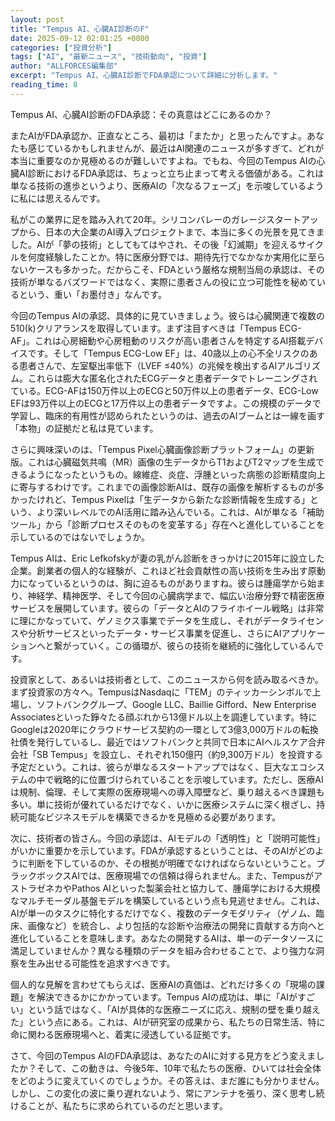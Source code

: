 ```yaml
---
layout: post
title: "Tempus AI、心臓AI診断のF"
date: 2025-09-12 02:01:25 +0000
categories: ["投資分析"]
tags: ["AI", "最新ニュース", "技術動向", "投資"]
author: "ALLFORCES編集部"
excerpt: "Tempus AI、心臓AI診断でFDA承認について詳細に分析します。"
reading_time: 8
---
```


Tempus AI、心臓AI診断のFDA承認：その真意はどこにあるのか？

またAIがFDA承認か、正直なところ、最初は「またか」と思ったんですよ。あなたも感じているかもしれませんが、最近はAI関連のニュースが多すぎて、どれが本当に重要なのか見極めるのが難しいですよね。でもね、今回のTempus AIの心臓AI診断におけるFDA承認は、ちょっと立ち止まって考える価値がある。これは単なる技術の進歩というより、医療AIの「次なるフェーズ」を示唆しているように私には思えるんです。

私がこの業界に足を踏み入れて20年。シリコンバレーのガレージスタートアップから、日本の大企業のAI導入プロジェクトまで、本当に多くの光景を見てきました。AIが「夢の技術」としてもてはやされ、その後「幻滅期」を迎えるサイクルを何度経験したことか。特に医療分野では、期待先行でなかなか実用化に至らないケースも多かった。だからこそ、FDAという厳格な規制当局の承認は、その技術が単なるバズワードではなく、実際に患者さんの役に立つ可能性を秘めているという、重い「お墨付き」なんです。

今回のTempus AIの承認、具体的に見ていきましょう。彼らは心臓関連で複数の510(k)クリアランスを取得しています。まず注目すべきは「Tempus ECG-AF」。これは心房細動や心房粗動のリスクが高い患者さんを特定するAI搭載デバイスです。そして「Tempus ECG-Low EF」は、40歳以上の心不全リスクのある患者さんで、左室駆出率低下（LVEF ≤40%）の兆候を検出するAIアルゴリズム。これらは膨大な匿名化されたECGデータと患者データでトレーニングされている。ECG-AFは150万件以上のECGと50万件以上の患者データ、ECG-Low EFは93万件以上のECGと17万件以上の患者データですよ。この規模のデータで学習し、臨床的有用性が認められたというのは、過去のAIブームとは一線を画す「本物」の証拠だと私は見ています。

さらに興味深いのは、「Tempus Pixel心臓画像診断プラットフォーム」の更新版。これは心臓磁気共鳴（MR）画像の生データからT1およびT2マップを生成できるようになったというもの。線維症、炎症、浮腫といった病態の診断精度向上に寄与するわけです。これまでの画像診断AIは、既存の画像を解析するものが多かったけれど、Tempus Pixelは「生データから新たな診断情報を生成する」という、より深いレベルでのAI活用に踏み込んでいる。これは、AIが単なる「補助ツール」から「診断プロセスそのものを変革する」存在へと進化していることを示しているのではないでしょうか。

Tempus AIは、Eric Lefkofskyが妻の乳がん診断をきっかけに2015年に設立した企業。創業者の個人的な経験が、これほど社会貢献性の高い技術を生み出す原動力になっているというのは、胸に迫るものがありますね。彼らは腫瘍学から始まり、神経学、精神医学、そして今回の心臓病学まで、幅広い治療分野で精密医療サービスを展開しています。彼らの「データとAIのフライホイール戦略」は非常に理にかなっていて、ゲノミクス事業でデータを生成し、それがデータライセンスや分析サービスといったデータ・サービス事業を促進し、さらにAIアプリケーションへと繋がっていく。この循環が、彼らの技術を継続的に強化しているんです。

投資家として、あるいは技術者として、このニュースから何を読み取るべきか。
まず投資家の方々へ。TempusはNasdaqに「TEM」のティッカーシンボルで上場し、ソフトバンクグループ、Google LLC、Baillie Gifford、New Enterprise Associatesといった錚々たる顔ぶれから13億ドル以上を調達しています。特にGoogleは2020年にクラウドサービス契約の一環として3億3,000万ドルの転換社債を発行しているし、最近ではソフトバンクと共同で日本にAIヘルスケア合弁会社「SB Tempus」を設立し、それぞれ150億円（約9,300万ドル）を投資する予定だという。これは、彼らが単なるスタートアップではなく、巨大なエコシステムの中で戦略的に位置づけられていることを示唆しています。ただし、医療AIは規制、倫理、そして実際の医療現場への導入障壁など、乗り越えるべき課題も多い。単に技術が優れているだけでなく、いかに医療システムに深く根ざし、持続可能なビジネスモデルを構築できるかを見極める必要があります。

次に、技術者の皆さん。今回の承認は、AIモデルの「透明性」と「説明可能性」がいかに重要かを示しています。FDAが承認するということは、そのAIがどのように判断を下しているのか、その根拠が明確でなければならないということ。ブラックボックスAIでは、医療現場での信頼は得られません。また、TempusがアストラゼネカやPathos AIといった製薬会社と協力して、腫瘍学における大規模なマルチモーダル基盤モデルを構築しているという点も見逃せません。これは、AIが単一のタスクに特化するだけでなく、複数のデータモダリティ（ゲノム、臨床、画像など）を統合し、より包括的な診断や治療法の開発に貢献する方向へと進化していることを意味します。あなたの開発するAIは、単一のデータソースに満足していませんか？異なる種類のデータを組み合わせることで、より強力な洞察を生み出せる可能性を追求すべきです。

個人的な見解を言わせてもらえば、医療AIの真価は、どれだけ多くの「現場の課題」を解決できるかにかかっています。Tempus AIの成功は、単に「AIがすごい」という話ではなく、「AIが具体的な医療ニーズに応え、規制の壁を乗り越えた」という点にある。これは、AIが研究室の成果から、私たちの日常生活、特に命に関わる医療現場へと、着実に浸透している証拠です。

さて、今回のTempus AIのFDA承認は、あなたのAIに対する見方をどう変えましたか？そして、この動きは、今後5年、10年で私たちの医療、ひいては社会全体をどのように変えていくのでしょうか。その答えは、まだ誰にも分かりません。しかし、この変化の波に乗り遅れないよう、常にアンテナを張り、深く思考し続けることが、私たちに求められているのだと思います。


